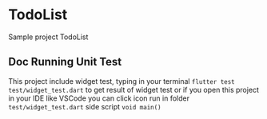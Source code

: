# TodoList

Sample project TodoList

## Doc Running Unit Test

This project include widget test, typing in your terminal `flutter test test/widget_test.dart` to get result of widget test or if you open this project in your IDE like VSCode you can click icon run in folder `test/widget_test.dart` side script `void main()` 


